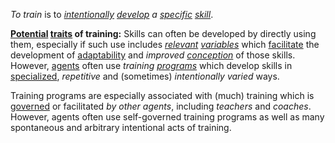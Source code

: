 *To train* is to *[intentionally](https://github.com/gcassel/Modular-Organization-Terminology/blob/master/terms/intention.md) [develop](https://github.com/gcassel/Modular-Organization-Terminology/blob/master/terms/develop.md) a [specific](https://github.com/gcassel/Modular-Organization-Terminology/blob/master/terms/specific.md) [skill](https://github.com/gcassel/Modular-Organization-Terminology/blob/master/terms/skill.md)*.

**[Potential](https://github.com/gcassel/Modular-Organization-Terminology/blob/master/terms/potential.md) [traits](https://github.com/gcassel/Modular-Organization-Terminology/blob/master/terms/trait.md) of training:** Skills can often be developed by directly using them, especially if such use includes *[relevant](https://github.com/gcassel/Modular-Organization-Terminology/blob/master/terms/relevance.md) [variables](https://github.com/gcassel/Modular-Organization-Terminology/blob/master/terms/variable.md)* which [facilitate](https://github.com/gcassel/Modular-Organization-Terminology/blob/master/terms/facilitation.md) the development of [adaptability](https://github.com/gcassel/Modular-Organization-Terminology/blob/master/terms/adapt.md) and *improved [conception](https://github.com/gcassel/Modular-Organization-Terminology/blob/master/terms/concept.md)* of those skills.  However, [agents](https://github.com/gcassel/Modular-Organization-Terminology/blob/master/terms/agent.md) often use *training [programs](https://github.com/gcassel/Modular-Organization-Terminology/blob/master/terms/program.md)* which develop skills in [specialized](https://github.com/gcassel/Modular-Organization-Terminology/blob/master/terms/specialize.md), *repetitive* and (sometimes) *intentionally varied* ways.  

Training programs are especially associated with (much) training which is [governed](https://github.com/gcassel/Modular-Organization-Terminology/blob/master/terms/governance.md) or facilitated *by other agents*, including *teachers* and *coaches*.  However, agents often use self-governed training programs as well as many spontaneous and arbitrary intentional acts of training. 



